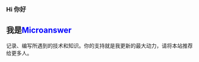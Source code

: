 ### Hi 你好

## 我是<span style='color:blue'>Microanswer</span>

记录、编写所遇到的技术和知识。你的支持就是我更新的最大动力，请将本站推荐给更多人。
<!--
**MicroAnswer/MicroAnswer** is a ✨ _special_ ✨ repository because its `README.md` (this file) appears on your GitHub profile.

Here are some ideas to get you started:

- 🔭 I’m currently working on ...
- 🌱 I’m currently learning ...
- 👯 I’m looking to collaborate on ...
- 🤔 I’m looking for help with ...
- 💬 Ask me about ...
- 📫 How to reach me: ...
- 😄 Pronouns: ...
- ⚡ Fun fact: ...
-->
